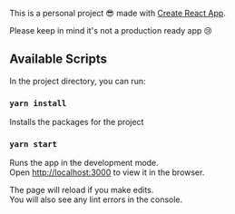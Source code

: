 This is a personal project 😎 made with [Create React App](https://github.com/facebook/create-react-app).

Please keep in mind it's not a production ready app 😢

## Available Scripts

In the project directory, you can run:

### `yarn install`

Installs the packages for the project

### `yarn start`

Runs the app in the development mode.<br />
Open [http://localhost:3000](http://localhost:3000) to view it in the browser.

The page will reload if you make edits.<br />
You will also see any lint errors in the console.
